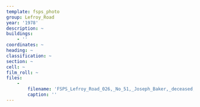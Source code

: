 ```yaml
---
template: fsps_photo
group: Lefroy_Road
year: '1978'
description: ~
buildings:
    - ''
coordinates: ~
heading: ~
classification: ~
section: ~
cell: ~
film_roll: ~
files:
    -
        filename: 'FSPS_Lefroy_Road_026,_No_51,_Joseph_Baker,_deceased,_20-6-L,_1978.png'
        caption: ''
---
```

